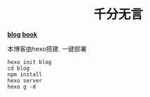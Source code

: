 <h1 align="center" >千分无言</h1>

**[blog](https://hubhack.github.io) [book](https://hubhack.github.io/python-book)**

本博客由hexo搭建.
一键部署
```
hexo init blog
cd blog
npm install
hexo server
hexo g -d
```
